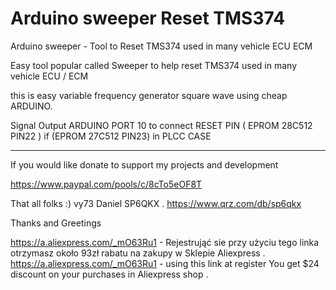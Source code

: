 # Arduino sweeper Reset TMS374 

Arduino sweeper - Tool to Reset TMS374 used in many vehicle ECU ECM 


Easy tool popular called Sweeper to help reset TMS374 used in many vehicle ECU / ECM

this is easy variable frequency generator square wave using cheap ARDUINO.

Signal Output ARDUINO PORT 10 to connect RESET PIN ( EPROM 28C512 PIN22 ) if (EPROM 27C512 PIN23)  in PLCC CASE

----------------------------------------------------------------------------------------------------------------

If you would like donate to support my projects and development

https://www.paypal.com/pools/c/8cTo5eOF8T

That all folks :) vy73 Daniel SP6QKX . https://www.qrz.com/db/sp6qkx

Thanks and Greetings

https://a.aliexpress.com/_mO63Ru1 - Rejestrująć sie przy użyciu tego linka otrzymasz około 93zł rabatu na zakupy w Sklepie Aliexpress .
https://a.aliexpress.com/_mO63Ru1 - using this link at register You get $24 discount on your purchases in Aliexpress shop .
